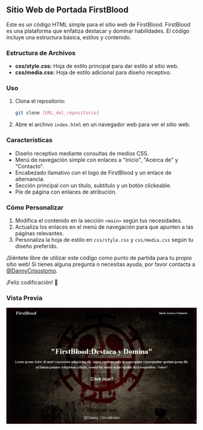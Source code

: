 ## Sitio Web de Portada FirstBlood

Este es un código HTML simple para el sitio web de FirstBlood. FirstBlood es una plataforma que enfatiza destacar y dominar habilidades. El código incluye una estructura básica, estilos y contenido.

### Estructura de Archivos

- **css/style.css:** Hoja de estilo principal para dar estilo al sitio web.
- **css/media.css:** Hoja de estilo adicional para diseño receptivo.

### Uso

1. Clona el repositorio:

    ```bash
    git clone [URL_del_repositorio]
    ```

2. Abre el archivo `index.html` en un navegador web para ver el sitio web.

### Características

- Diseño receptivo mediante consultas de medios CSS.
- Menú de navegación simple con enlaces a "Inicio", "Acerca de" y "Contacto".
- Encabezado llamativo con el logo de FirstBlood y un enlace de alternancia.
- Sección principal con un título, subtítulo y un botón clickeable.
- Pie de página con enlaces de atribución.

### Cómo Personalizar

1. Modifica el contenido en la sección `<main>` según tus necesidades.
2. Actualiza los enlaces en el menú de navegación para que apunten a las páginas relevantes.
3. Personaliza la hoja de estilo en `css/style.css` y `css/media.css` según tu diseño preferido.

¡Siéntete libre de utilizar este código como punto de partida para tu propio sitio web! Si tienes alguna pregunta o necesitas ayuda, por favor contacta a [@DannyCrisostomo](#).

¡Feliz codificación! 🚀

### Vista Previa
![php](https://github.com/DannyCrisostomo/Portada/blob/main/portada.jpg)
